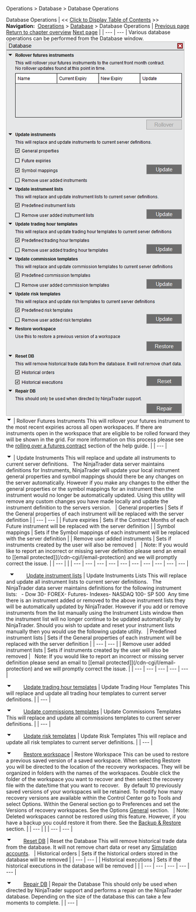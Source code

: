 ﻿
Operations \> Database \> Database Operations

Database Operations
| \<\< [Click to Display Table of Contents](database_operations.md) \>\> **Navigation:**     [Operations](operations.md) \> [Database](database.md) \> Database Operations | [Previous page](database.md) [Return to chapter overview](database.md) [Next page](data_grids.md) |
| --- | --- |
Various database operations can be performed from the Database window. 
 
![Database_Window](database_window.png)
 
![tog_minus](tog_minus.gif)
| Rollover Futures Instruments This will rollover your futures instrument to the most recent expiries across all open workspaces. If there are instruments open in the workspace that are eligible to be rolled forward they will be shown in the grid. For more information on this process please see the [rolling over a futures contract](rolling_over_a_futures_contrac.md) section of the help guide. |
| --- |

![tog_minus](tog_minus.gif)
| Update Instruments This will replace and update all instruments to current server definitions.    The NinjaTrader data server maintains definitions for Instruments, NinjaTrader will update your local instrument general properties and symbol mappings should there be any changes on the server automatically. However if you make any changes to the either the general properties or the symbol mappings for an instrument then the instrument would no longer be automatically updated. Using this utility will remove any custom changes you have made locally and update the instrument definition to the servers version.     | General properties | Sets if the General properties of each instrument will be replaced with the server definition | | --- | --- | | Future expiries | Sets if the Contract Months of each Future instrument will be replaced with the server definition | | Symbol mappings | Sets if the Symbol mappings of each instrument will be replaced with the server definition | | Remove user added instruments | Sets if instruments created by the user will also be removed |        | Note: If you would like to report an incorrect or missing server definition please send an email to [\[email protected]](/cdn-cgi/l/email-protection) and we will promptly correct the issue. | | --- | |
| --- | --- | --- | --- | --- | --- | --- | --- | --- | --- |

 
![tog_minus](tog_minus.gif)        [Update instrument lists](javascript:HMToggle('toggle','UpdateInstrumentLists','UpdateInstrumentLists_ICON'))
| Update Instruments Lists This will replace and update all instrument lists to current server definitions.    The NinjaTrader data server maintains definitions for the following instrument lists:   - Dow 30- FOREX- Futures- Indexes- NASDAQ 100- SP 500  Any time there is an instrument added or removed to the above instrument lists they will be automatically updated by NinjaTrader. However if you add or remove instruments from the list manually using the Instrument Lists window then the instrument list will no longer continue to be updated automatically by NinjaTrader. Should you wish to update and reset your instrument lists manually then you would use the following update utility.     | Predefined instrument lists | Sets if the General properties of each instrument will be replaced with the server definition | | --- | --- | | Remove user added instrument lists | Sets if instruments created by the user will also be removed |      Note: If you would like to report an incorrect or missing server definition please send an email to [\[email protected]](/cdn-cgi/l/email-protection) and we will promptly correct the issue. |
| --- | --- | --- | --- | --- |

![tog_minus](tog_minus.gif)        [Update trading hour templates](javascript:HMToggle('toggle','Updatetradinghourtemplates','Updatetradinghourtemplates_ICON'))
| Update Trading Hour Templates This will replace and update all trading hour templates to current server definitions. |
| --- |

![tog_minus](tog_minus.gif)        [Update commissions templates](javascript:HMToggle('toggle','Updatecommissionstemplates','Updatecommissionstemplates_ICON'))
| Update Commissions Templates This will replace and update all commissions templates to current server definitions. |
| --- |

![tog_minus](tog_minus.gif)        [Update risk templates](javascript:HMToggle('toggle','Upddatetradinghourtemplates','Upddatetradinghourtemplates_ICON'))
| Update Risk Templates This will replace and update all risk templates to current server definitions. |
| --- |

![tog_minus](tog_minus.gif)        [Restore workspace](javascript:HMToggle('toggle','Restoreworkspace','Restoreworkspace_ICON'))
| Restore Workspace This can be used to restore a previous saved version of a saved workspace. When selecting Restore you will be directed to the location of the recovery workspaces. They will be organized in folders with the names of the workspaces. Double click the folder of the workspace you want to recover and then select the recovery file with the date/time that you want to recover.   By default 10 previously saved versions of your workspaces will be retained. To modify how many recovery versions are available within the Control Center go to Tools and select Options. Within the General section go to Preferences and set the Versions of recovery workspaces. See the Options [General](general_section.md) section.     | Note: Deleted workspaces cannot be restored using this feature. However, if you have a backup you could restore it from there. See the [Backup \& Restore](backup__restore.md) section. | | --- | |
| --- | --- |

![tog_minus](tog_minus.gif)        [Reset DB](javascript:HMToggle('toggle','ResetDb','ResetDb_ICON'))
| Reset the Database This will remove historical trade data from the database. It will not remove chart data or reset any [Simulation accounts](simulation.md).     | Historical orders | Sets if the historical orders stored in the database will be removed | | --- | --- | | Historical executions | Sets if the historical executions in the database will be removed | |
| --- | --- | --- | --- | --- |

![tog_minus](tog_minus.gif)        [Repair DB](javascript:HMToggle('toggle','RepairDb','RepairDb_ICON'))
| Repair the Database This should only be used when directed by NinjaTrader support and performs a repair on the NinjaTrader database. Depending on the size of the database this can take a few moments to complete. |
| --- |
